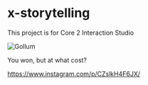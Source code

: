 # x-storytelling
 This project is for Core 2 Interaction Studio

 ![Gollum](https://media.giphy.com/media/ie8I61aEWnJCM/giphy.gif)

You won, but at what cost?

https://www.instagram.com/p/CZslkH4F6JX/
